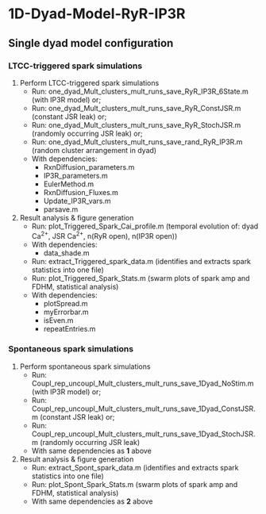 # 1D-Dyad-Model-RyR-IP3R
## Single dyad model configuration
### LTCC-triggered spark simulations
1. Perform LTCC-triggered spark simulations
    * Run: one_dyad_Mult_clusters_mult_runs_save_RyR_IP3R_6State.m (with IP3R model) or;
    * Run: one_dyad_Mult_clusters_mult_runs_save_RyR_ConstJSR.m (constant JSR leak) or;
    * Run: one_dyad_Mult_clusters_mult_runs_save_RyR_StochJSR.m (randomly occurring JSR leak) or;
    * Run: one_dyad_Mult_clusters_mult_runs_save_rand_RyR_IP3R.m (random cluster arrangement in dyad)
    * With dependencies:
        * RxnDiffusion_parameters.m
        * IP3R_parameters.m
        * EulerMethod.m
        * RxnDiffusion_Fluxes.m
        * Update_IP3R_vars.m
        * parsave.m
2. Result analysis & figure generation
    * Run: plot_Triggered_Spark_Cai_profile.m (temporal evolution of: dyad Ca<sup>2+</sup>, JSR Ca<sup>2+</sup>, n(RyR open), n(IP3R open))
    * With dependencies:
        * data_shade.m
    * Run: extract_Triggered_spark_data.m (identifies and extracts spark statistics into one file)
    * Run: plot_Triggered_Spark_Stats.m (swarm plots of spark amp and FDHM, statistical analysis)
    * With dependencies:
        * plotSpread.m
        * myErrorbar.m
        * isEven.m
        * repeatEntries.m

### Spontaneous spark simulations
1. Perform spontaneous spark simulations
    * Run: Coupl_rep_uncoupl_Mult_clusters_mult_runs_save_1Dyad_NoStim.m (with IP3R model) or;
    * Run: Coupl_rep_uncoupl_Mult_clusters_mult_runs_save_1Dyad_ConstJSR.m (constant JSR leak) or;
    * Run: Coupl_rep_uncoupl_Mult_clusters_mult_runs_save_1Dyad_StochJSR.m (randomly occurring JSR leak)
    * With same dependencies as **1** above
2. Result analysis & figure generation
    * Run: extract_Spont_spark_data.m (identifies and extracts spark statistics into one file)
    * Run: plot_Spont_Spark_Stats.m (swarm plots of spark amp and FDHM, statistical analysis)
    * With same dependencies as **2** above
